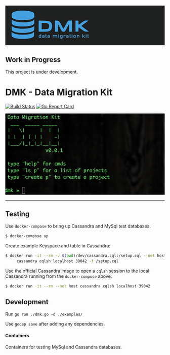 ![Data Migration Kit](docs/dmk-880.png)


## Work in Progress

This project is under development.

# DMK - Data Migration Kit

[![Build Status](https://travis-ci.org/cjimti/migration-kit.svg?branch=master)](https://travis-ci.org/cjimti/migration-kit)
[![Go Report Card](https://goreportcard.com/badge/github.com/cjimti/migration-kit)](https://goreportcard.com/report/github.com/cjimti/migration-kit)

[![DMK - Data Migration Kit](./docs/dmk.jpg)](https://github.com/cjimti/migration-kit)




-------

## Testing

Use `docker-compose` to bring up Cassandra and MySql test databases.

```bash
$ docker-compose up
```

Create example Keyspace and table in Cassandra:

```bash
$ docker run -it --rm -v $(pwd)/dev/cassandra.cql:/setup.cql --net host \
     cassandra cqlsh localhost 39042 -f /setup.cql
```

Use the official Cassandra image to open a `cqlsh` session to
the local Cassandra running from the `docker-compose` above.

```bash
$ docker run -it --rm --net host cassandra cqlsh localhost 39042
```

## Development

Run `go run ./dmk.go -d ./examples/`

Use `godep save` after adding any dependencies.


#### Containers

Containers for testing MySql and Cassandra databases.

